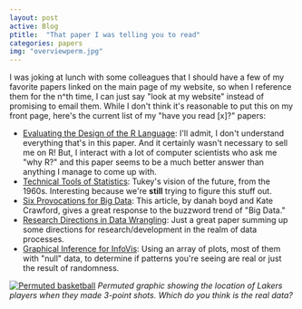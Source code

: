 ```yaml
---
layout: post
active: Blog
ptitle:  "That paper I was telling you to read" 
categories: papers
img: "overviewperm.jpg"
---
```


I was joking at lunch with some colleagues that I should have a few of my favorite papers linked on the main page of my website, so when I reference them for the n^th time, I can just say "look at my website" instead of promising to email them. While I don't think it's reasonable to put this on my front page, here's the current list of my "have you read [x]?" papers:

<!--more-->

* [Evaluating the Design of the R Language](http://janvitek.org/pubs/ecoop12.pdf): I'll admit, I don't understand everything that's in this paper. And it certainly wasn't necessary to sell me on R! But, I interact with a lot of computer scientists who ask me "why R?" and this paper seems to be a much better answer than anything I manage to come up with. 
* [Technical Tools of Statistics](ftp://cm.bell-labs.com/cm/stat/tukey/memo/techtools.html): Tukey's vision of the future, from the 1960s. Interesting because we're **still** trying to figure this stuff out. 
* [Six Provocations for Big Data](http://softwarestudies.com/cultural_analytics/Six_Provocations_for_Big_Data.pdf): This article, by danah boyd and Kate Crawford, gives a great response to the buzzword trend of "Big Data."
* [Research Directions in Data Wrangling](http://vis.stanford.edu/files/2011-DataWrangling-IVJ.pdf): Just a great paper summing up some directions for research/development in the realm of data processes. 
* [Graphical Inference for InfoVis](http://jonathanstray.com/papers/wickham.pdf): Using an array of plots, most of them with "null" data, to determine if patterns you're seeing are real or just the result of randomness. 

<a class="thumb" href="#"><img src="{{ site.baseurl }}/img/{{ page.img }}" class="img-responsive" alt="Permuted basketball"></a>
*Permuted graphic showing the location of Lakers players when they made 3-point shots. Which do you think is the real data?*